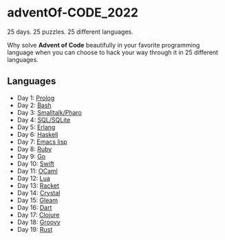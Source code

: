 # adventOf-CODE_2022

25 days. 25 puzzles. 25 different languages.

Why solve **Advent of Code** beautifully in your favorite programming language
when you can choose to hack your way through it in 25 different languages.

## Languages

- Day 1: [Prolog](https://www.swi-prolog.org/)
- Day 2: [Bash](https://www.gnu.org/software/bash/)
- Day 3: [Smalltalk/Pharo](https://pharo.org/)
- Day 4: [SQL/SQLite](https://www.sqlite.org/index.html)
- Day 5: [Erlang](https://www.erlang.org/)
- Day 6: [Haskell](https://www.haskell.org/)
- Day 7: [Emacs lisp](https://www.gnu.org/software/emacs/)
- Day 8: [Ruby](https://www.ruby-lang.org/en/)
- Day 9: [Go](https://go.dev/)
- Day 10: [Swift](https://www.swift.org/)
- Day 11: [OCaml](https://ocaml.org/)
- Day 12: [Lua](https://www.lua.org/)
- Day 13: [Racket](https://racket-lang.org/)
- Day 14: [Crystal](https://crystal-lang.org/)
- Day 15: [Gleam](https://gleam.run/)
- Day 16: [Dart](https://dart.dev/)
- Day 17: [Clojure](https://clojure.org/)
- Day 18: [Groovy](http://www.groovy-lang.org/)
- Day 19: [Rust](https://www.rust-lang.org/)
